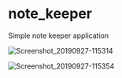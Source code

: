 # note_keeper

Simple note keeper application

![Screenshot_20190927-115314](https://user-images.githubusercontent.com/39973541/65760811-fc050780-e11d-11e9-9bf3-d04f2043b445.jpg)


![Screenshot_20190927-115354](https://user-images.githubusercontent.com/39973541/65760810-fb6c7100-e11d-11e9-8626-52cb595bdc7c.jpg)
